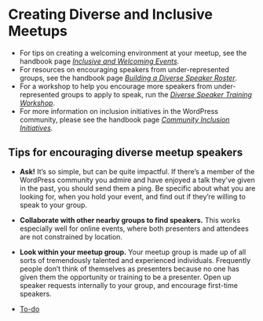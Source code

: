 # Creating Diverse and Inclusive Meetups

*   For tips on creating a welcoming environment at your meetup, see the handbook page [*Inclusive and Welcoming Events*](https://make.wordpress.org/community/handbook/wordcamp-organizer/first-steps/inclusive-and-welcoming-events/).
*   For resources on encouraging speakers from under-represented groups, see the handbook page [*Building a Diverse Speaker Roster*](https://make.wordpress.org/community/handbook/wordcamp-organizer/planning-details/speakers/building-a-diverse-speaker-roster/). 
*   For a workshop to help you encourage more speakers from under-represented groups to apply to speak, run the [*Diverse Speaker Training Workshop*](https://make.wordpress.org/community/handbook/meetup-organizer/event-formats/diversity-speaker-training-workshop/).
*   For more information on inclusion initiatives in the WordPress community, please see the handbook page *[Community Inclusion Initiatives](https://make.wordpress.org/community/handbook/wordcamp-organizer/first-steps/inclusive-and-welcoming-events/community-inclusion-initiatives/).*

## Tips for encouraging diverse meetup speakers

*   **Ask!** It’s so simple, but can be quite impactful. If there’s a member of the WordPress community you admire and have enjoyed a talk they’ve given in the past, you should send them a ping. Be specific about what you are looking for, when you hold your event, and find out if they’re willing to speak to your group.
*   **Collaborate with other nearby groups to find speakers.** This works especially well for online events, where both presenters and attendees are not constrained by location.
*   **Look within your meetup group.** Your meetup group is made up of all sorts of tremendously talented and experienced individuals. Frequently people don’t think of themselves as presenters because no one has given them the opportunity or training to be a presenter. Open up speaker requests internally to your group, and encourage first-time speakers.

*   [To-do](# "To-do")